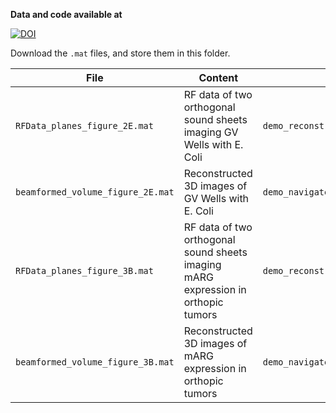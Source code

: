 **Data and code available at**

[![DOI](https://zenodo.org/badge/DOI/10.5281/zenodo.13988115.svg)](https://doi.org/10.5281/zenodo.13988115)

Download the `.mat` files, and store them in this folder.


| File                              | Content                                                                           | Use with                                    |
| --------------------------------- | --------------------------------------------------------------------------------- | ------------------------------------------- |
| `RFData_planes_figure_2E.mat`     | RF data of two orthogonal sound sheets imaging GV Wells with E. Coli              | `demo_reconstruct_orthogonal_NSSM_images.m` |
| `beamformed_volume_figure_2E.mat` | Reconstructed 3D images of GV Wells with E. Coli                                  | `demo_navigate_3D_NSSM_data.m`              |
| `RFData_planes_figure_3B.mat`     | RF data of two orthogonal sound sheets imaging mARG expression in orthopic tumors | `demo_reconstruct_orthogonal_NSSM_images.m` |
| `beamformed_volume_figure_3B.mat` | Reconstructed 3D images of mARG expression in orthopic tumors                     | `demo_navigate_3D_NSSM_data.m`              |

